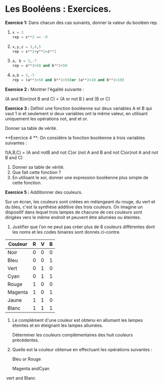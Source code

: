 # Les Booléens : Exercices.



**Exercice 1:** Dans chacun des cas suivants, donner la valeur du booléen rep.

1. ```python
   x = 3 
   rep = x**2 == -9
   ```

2. ```python
   x,y,z = 3,4,5
   rep = x**2+y**2=z**2
   ```

3. ```python
   a, b = 3,-7
   rep = a**3>50 and b**2<50
   ```

4. ```python
   a,b = 3,-7
   rep = (a**3>50 and b**2<50)or (a**2<10 and b**2>10)
   ```

   

**Exercice 2 :** Montrer  l'égalité suivante :

(A and B)or(not B and C) = (A or not B ) and (B or C)



**Exercice 3 :** Définir une fonction booléenne  sur deux variables A et B qui vaut 1 si et seulement si deux variables ont la même valeur, en utilisant uniquement les opérations not, and et or.  

Donner sa table de vérité.



**Exercice 4 **: On considère la fonction booléenne à trois variables suivantes :

f(A,B,C) = (A and notB and not C)or (not A and B and not C)or(not A and not B and C)

1. Donner sa table de vérité.
2. Que fait cette fonction ?  
3. En utilisant le xor, donner une expression booléenne plus simple de cette fonction.  



**Exercice 5 :** Additionner des couleurs. 

Sur un écran, les couleurs sont créées en mélangeant du rouge, du vert et du bleu, c'est la synthése additive des trois couleurs. On imagine un dispositif dans lequel trois lampes de chacune de ces couleurs sont dirigées vers le même endroit et peuvent être allumées ou éteintes. 

1. Justifier que l'on ne peut pas créer plus de 8 couleurs différentes dont les noms et les codes binaires sont donnés ci-contre.

| Couleur | R    | V    | B    |
| ------- | ---- | ---- | ---- |
| Noir    | 0    | 0    | 0    |
| Bleu    | 0    | 0    | 1    |
| Vert    | 0    | 1    | 0    |
| Cyan    | 0    | 1    | 1    |
| Rouge   | 1    | 0    | 0    |
| Magenta | 1    | 0    | 1    |
| Jaune   | 1    | 1    | 0    |
| Blanc   | 1    | 1    | 1    |

1. Le complément d'une couleur est obtenu en allumant les lampes éteintes et en éteignant les lampes allumées.

   Déterminer les couleurs complémentaires des huit couleurs précédentes.  

2. Quelle est la couleur obtenue en effectuant les opérations suivantes :

   Bleu or Rouge

   Magenta  andCyan  

​	vert and  Blanc
